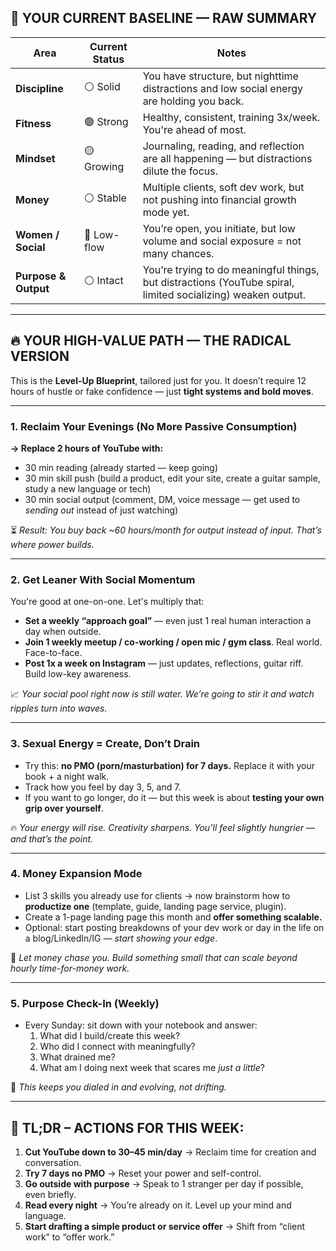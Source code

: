 ## 🧠 YOUR CURRENT BASELINE — RAW SUMMARY

| **Area**              | **Current Status** | **Notes** |
|-----------------------|--------------------|-----------|
| **Discipline**        | ⚪ Solid            | You have structure, but nighttime distractions and low social energy are holding you back. |
| **Fitness**           | 🟢 Strong           | Healthy, consistent, training 3x/week. You're ahead of most. |
| **Mindset**           | 🟡 Growing          | Journaling, reading, and reflection are all happening — but distractions dilute the focus. |
| **Money**             | ⚪ Stable           | Multiple clients, soft dev work, but not pushing into financial growth mode yet. |
| **Women / Social**    | 🔴 Low-flow         | You’re open, you initiate, but low volume and social exposure = not many chances. |
| **Purpose & Output**  | ⚪ Intact            | You’re trying to do meaningful things, but distractions (YouTube spiral, limited socializing) weaken output. |

---

## 🔥 YOUR HIGH-VALUE PATH — THE RADICAL VERSION

This is the **Level-Up Blueprint**, tailored just for you. It doesn’t require 12 hours of hustle or fake confidence — just **tight systems and bold moves**.

---

### 1. **Reclaim Your Evenings (No More Passive Consumption)**  
**→ Replace 2 hours of YouTube with:**
- 30 min reading (already started — keep going)  
- 30 min skill push (build a product, edit your site, create a guitar sample, study a new language or tech)  
- 30 min social output (comment, DM, voice message — get used to *sending out* instead of just watching)

⏳ *Result: You buy back ~60 hours/month for output instead of input. That’s where power builds.*

---

### 2. **Get Leaner With Social Momentum**
You're good at one-on-one. Let's multiply that:

- **Set a weekly “approach goal”** — even just 1 real human interaction a day when outside.
- **Join 1 weekly meetup / co-working / open mic / gym class**. Real world. Face-to-face.
- **Post 1x a week on Instagram** — just updates, reflections, guitar riff. Build low-key awareness.

📈 *Your social pool right now is still water. We’re going to stir it and watch ripples turn into waves.*

---

### 3. **Sexual Energy = Create, Don’t Drain**

- Try this: **no PMO (porn/masturbation) for 7 days.** Replace it with your book + a night walk.
- Track how you feel by day 3, 5, and 7.
- If you want to go longer, do it — but this week is about **testing your own grip over yourself**.

🔥 *Your energy will rise. Creativity sharpens. You’ll feel slightly hungrier — and that’s the point.*

---

### 4. **Money Expansion Mode**

- List 3 skills you already use for clients → now brainstorm how to **productize one** (template, guide, landing page service, plugin).
- Create a 1-page landing page this month and **offer something scalable.**
- Optional: start posting breakdowns of your dev work or day in the life on a blog/LinkedIn/IG — *start showing your edge*.

💸 *Let money chase you. Build something small that can scale beyond hourly time-for-money work.*

---

### 5. **Purpose Check-In (Weekly)**

- Every Sunday: sit down with your notebook and answer:
  1. What did I build/create this week?
  2. Who did I connect with meaningfully?
  3. What drained me?
  4. What am I doing next week that scares me *just a little*?

🧭 *This keeps you dialed in and evolving, not drifting.*

---

## 🧠 TL;DR – ACTIONS FOR THIS WEEK:

1. **Cut YouTube down to 30–45 min/day** → Reclaim time for creation and conversation.  
2. **Try 7 days no PMO** → Reset your power and self-control.  
3. **Go outside with purpose** → Speak to 1 stranger per day if possible, even briefly.  
4. **Read every night** → You’re already on it. Level up your mind and language.  
5. **Start drafting a simple product or service offer** → Shift from “client work” to “offer work.”